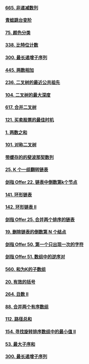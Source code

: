 #### [665. 非递减数列](https://leetcode-cn.com/problems/non-decreasing-array/)

#### [青蛙跳台变阶]([jumpFloorII](./src/jumpFloorII.js))

#### [ 75. 颜色分类](https://leetcode-cn.com/problems/sort-colors/)

#### [338. 比特位计数](https://leetcode-cn.com/problems/counting-bits/)

#### [300. 最长递增子序列](https://leetcode-cn.com/problems/longest-increasing-subsequence/)

#### [445. 两数相加](https://leetcode-cn.com/problems/add-two-numbers-ii/)

#### [236. 二叉树的最近公共祖先](https://leetcode-cn.com/problems/lowest-common-ancestor-of-a-binary-tree/)

#### [104. 二叉树的最大深度](https://leetcode-cn.com/problems/maximum-depth-of-binary-tree/)

#### [617. 合并二叉树](https://leetcode-cn.com/problems/merge-two-binary-trees/)

#### [121. 买卖股票的最佳时机](https://leetcode-cn.com/problems/best-time-to-buy-and-sell-stock/)

#### [1. 两数之和](https://leetcode-cn.com/problems/two-sum/)

#### [101. 对称二叉树](https://leetcode-cn.com/problems/symmetric-tree/)

#### [带缓存的的斐波那契数列](../src/feibonaqi-cache.js)

#### [25. K 个一组翻转链表](https://leetcode-cn.com/problems/reverse-nodes-in-k-group/)

#### [剑指 Offer 22. 链表中倒数第k个节点](https://leetcode-cn.com/problems/lian-biao-zhong-dao-shu-di-kge-jie-dian-lcof/)

#### [141. 环形链表](https://leetcode-cn.com/problems/linked-list-cycle/)

#### [142. 环形链表 II](https://leetcode-cn.com/problems/linked-list-cycle-ii/)

#### [剑指 Offer 25. 合并两个排序的链表](https://leetcode-cn.com/problems/he-bing-liang-ge-pai-xu-de-lian-biao-lcof/)

#### [19. 删除链表的倒数第 N 个结点](https://leetcode-cn.com/problems/remove-nth-node-from-end-of-list/)

#### [剑指 Offer 50. 第一个只出现一次的字符](https://leetcode-cn.com/problems/di-yi-ge-zhi-chu-xian-yi-ci-de-zi-fu-lcof/)

#### [剑指 Offer 51. 数组中的逆序对](https://leetcode-cn.com/problems/shu-zu-zhong-de-ni-xu-dui-lcof/)

#### [560. 和为K的子数组](https://leetcode-cn.com/problems/subarray-sum-equals-k/)

#### [20. 有效的括号](https://leetcode-cn.com/problems/valid-parentheses/)

#### [264. 丑数 II](https://leetcode-cn.com/problems/ugly-number-ii/)

#### [88. 合并两个有序数组](https://leetcode-cn.com/problems/merge-sorted-array/)

#### [112. 路径总和](https://leetcode-cn.com/problems/path-sum/)

#### [154. 寻找旋转排序数组中的最小值 II](https://leetcode-cn.com/problems/find-minimum-in-rotated-sorted-array-ii/)

#### [53. 最大子序和](https://leetcode-cn.com/problems/maximum-subarray/)

#### [300. 最长递增子序列](https://leetcode-cn.com/problems/longest-increasing-subsequence/)

